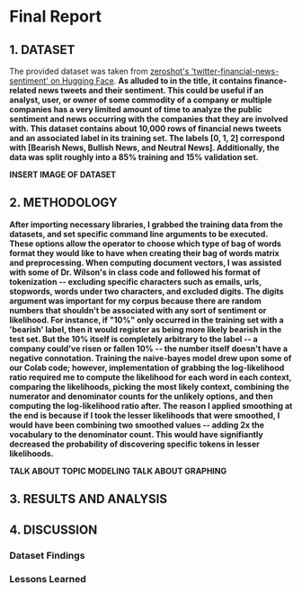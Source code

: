 # Final Report

## 1. DATASET
The provided dataset was taken from [zeroshot's 'twitter-financial-news-sentiment' on Hugging Face](https://huggingface.co/datasets/zeroshot/twitter-financial-news-sentiment). 
<b>
As alluded to in the title, it contains finance-related news tweets and their sentiment. This could be useful if an analyst, user, or owner of some commodity of a company or multiple companies has a very limited amount of time to analyze the public sentiment and news occurring with the companies that they are involved with. 
<b>
This dataset contains about 10,000 rows of financial news tweets and an associated label in its training set. The labels [0, 1, 2] correspond with [Bearish News, Bullish News, and Neutral News]. Additionally, the data was split roughly into a 85% training and 15% validation set. 
<b>

**INSERT IMAGE OF DATASET**


## 2. METHODOLOGY
After importing necessary libraries, I grabbed the training data from the datasets, and set specific command line arguments to be executed. These options allow the operator to choose which type of bag of words format they would like to have when creating their bag of words matrix and preprocessing. 
<b>
When computing document vectors, I was assisted with some of Dr. Wilson's in class code and followed his format of tokenization -- excluding specific characters such as emails, urls, stopwords, words under two characters, and excluded digits. The digits argument was important for my corpus because there are random numbers that shouldn't be associated with any sort of sentiment or likelihood. For instance, if "10%" only occurred in the training set with a 'bearish' label, then it would register as being more likely bearish in the test set. But the 10% itself is completely arbitrary to the label -- a company could've risen or fallen 10% -- the number itself doesn't have a negative connotation. 
<b>
Training the naive-bayes model drew upon some of our Colab code; however, implementation of grabbing the log-likelihood ratio required me to compute the likelihood for each word in each context, comparing the likelihoods, picking the most likely context, combining the numerator and denominator counts for the unlikely options, and then computing the log-likelihood ratio after. The reason I applied smoothing at the end is because if I took the lesser likelihoods that were smoothed, I would have been combining two smoothed values -- adding 2x the vocabulary to the denominator count. This would have signifiantly decreased the probability of discovering specific tokens in lesser likelihoods. 
<b>

**TALK ABOUT TOPIC MODELING**
**TALK ABOUT GRAPHING**

## 3. RESULTS AND ANALYSIS

## 4. DISCUSSION

### Dataset Findings

### Lessons Learned
